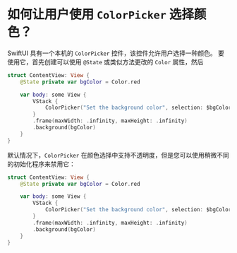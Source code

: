 如何让用户使用 `ColorPicker` 选择颜色？
===

SwiftUI 具有一个本机的 `ColorPicker` 控件，该控件允许用户选择一种颜色。 要使用它，首先创建可以使用 `@State` 或类似方法更改的 `Color` 属性，然后

```swift
struct ContentView: View {
    @State private var bgColor = Color.red

    var body: some View {
        VStack {
            ColorPicker("Set the background color", selection: $bgColor)
        }
        .frame(maxWidth: .infinity, maxHeight: .infinity)
        .background(bgColor)
    }
}
```

默认情况下，`ColorPicker` 在颜色选择中支持不透明度，但是您可以使用稍微不同的初始化程序来禁用它：

```swift
struct ContentView: View {
    @State private var bgColor = Color.red

    var body: some View {
        VStack {
            ColorPicker("Set the background color", selection: $bgColor, supportsOpacity: false)
        }
        .frame(maxWidth: .infinity, maxHeight: .infinity)
        .background(bgColor)
    }
}
```